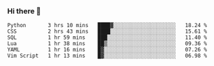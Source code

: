 ### Hi there 👋

<!--
**gustavkrist/gustavkrist** is a ✨ _special_ ✨ repository because its `README.md` (this file) appears on your GitHub profile.

Here are some ideas to get you started:

- 🔭 I’m currently working on ...
- 🌱 I’m currently learning ...
- 👯 I’m looking to collaborate on ...
- 🤔 I’m looking for help with ...
- 💬 Ask me about ...
- 📫 How to reach me: ...
- 😄 Pronouns: ...
- ⚡ Fun fact: ...
-->

<!--START_SECTION:waka-->

```text
Python       3 hrs 10 mins   ████▓░░░░░░░░░░░░░░░░░░░░   18.24 %
CSS          2 hrs 43 mins   ████░░░░░░░░░░░░░░░░░░░░░   15.61 %
SQL          1 hr 59 mins    ███░░░░░░░░░░░░░░░░░░░░░░   11.40 %
Lua          1 hr 38 mins    ██▒░░░░░░░░░░░░░░░░░░░░░░   09.36 %
YAML         1 hr 16 mins    █▓░░░░░░░░░░░░░░░░░░░░░░░   07.26 %
Vim Script   1 hr 13 mins    █▓░░░░░░░░░░░░░░░░░░░░░░░   06.98 %
```

<!--END_SECTION:waka-->
